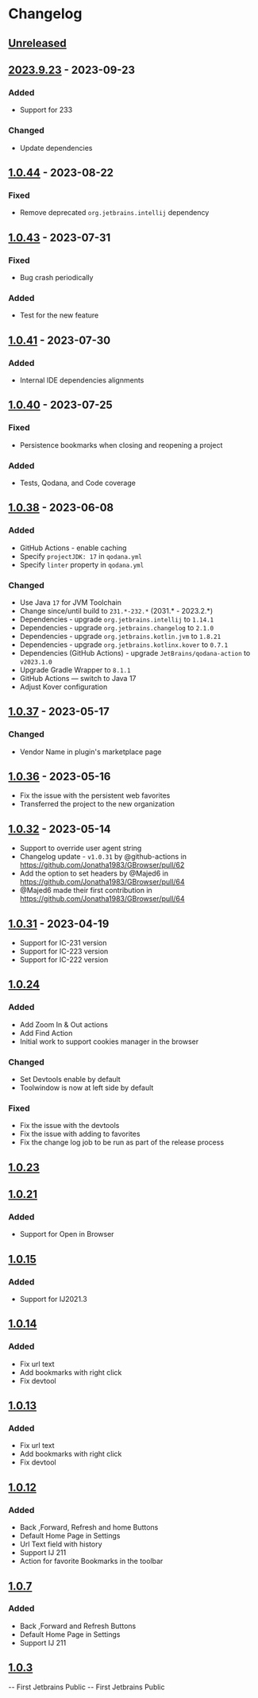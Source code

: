 # Changelog

## [Unreleased]

## [2023.9.23] - 2023-09-23

### Added

- Support for 233

### Changed

- Update dependencies

## [1.0.44] - 2023-08-22

### Fixed

- Remove deprecated `org.jetbrains.intellij` dependency

## [1.0.43] - 2023-07-31

### Fixed

- Bug crash periodically

### Added

- Test for the new feature

## [1.0.41] - 2023-07-30

### Added

- Internal IDE dependencies alignments

## [1.0.40] - 2023-07-25

### Fixed

- Persistence bookmarks when closing and reopening a project

### Added

- Tests, Qodana, and Code coverage

## [1.0.38] - 2023-06-08

### Added

- GitHub Actions - enable caching
- Specify `projectJDK: 17` in `qodana.yml`
- Specify `linter` property in `qodana.yml`

### Changed

- Use Java `17` for JVM Toolchain
- Change since/until build to `231.*-232.*` (2031.* - 2023.2.*)
- Dependencies - upgrade `org.jetbrains.intellij` to `1.14.1`
- Dependencies - upgrade `org.jetbrains.changelog` to `2.1.0`
- Dependencies - upgrade `org.jetbrains.kotlin.jvm` to `1.8.21`
- Dependencies - upgrade `org.jetbrains.kotlinx.kover` to `0.7.1`
- Dependencies (GitHub Actions) - upgrade `JetBrains/qodana-action` to `v2023.1.0`
- Upgrade Gradle Wrapper to `8.1.1`
- GitHub Actions — switch to Java 17
- Adjust Kover configuration

## [1.0.37] - 2023-05-17

### Changed

- Vendor Name in plugin's marketplace page

## [1.0.36] - 2023-05-16

- Fix the issue with the persistent web favorites
- Transferred the project to the new organization

## [1.0.32] - 2023-05-14

- Support to override user agent string
- Changelog update - `v1.0.31` by @github-actions in https://github.com/Jonatha1983/GBrowser/pull/62
- Add the option to set headers by @Majed6 in https://github.com/Jonatha1983/GBrowser/pull/64
- @Majed6 made their first contribution in https://github.com/Jonatha1983/GBrowser/pull/64

## [1.0.31] - 2023-04-19

- Support for IC-231 version
- Support for IC-223 version
- Support for IC-222 version

## [1.0.24]

### Added

- Add Zoom In & Out actions
- Add Find Action
- Initial work to support cookies manager in the browser

### Changed

- Set Devtools enable by default
- Toolwindow is now at left side by default

### Fixed

- Fix the issue with the devtools
- Fix the issue with adding to favorites
- Fix the change log job to be run as part of the release process

## [1.0.23]

## [1.0.21]

### Added

- Support for Open in Browser

## [1.0.15]

### Added

- Support for IJ2021.3

## [1.0.14]

### Added

- Fix url text
- Add bookmarks with right click
- Fix devtool

## [1.0.13]

### Added

- Fix url text
- Add bookmarks with right click
- Fix devtool

## [1.0.12]

### Added

- Back ,Forward, Refresh and home Buttons
- Default Home Page in Settings
- Url Text field with history
- Support IJ 211
- Action for favorite Bookmarks in the toolbar

## [1.0.7]

### Added

- Back ,Forward and Refresh Buttons
- Default Home Page in Settings
- Support IJ 211

## [1.0.3]

-- First Jetbrains Public
-- First Jetbrains Public

[Unreleased]: https://github.com/edgafner/GBrowser/compare/v2023.9.23...HEAD
[2023.9.23]: https://github.com/edgafner/GBrowser/compare/v1.0.44...v2023.9.23
[1.0.44]: https://github.com/edgafner/GBrowser/compare/v1.0.43...v1.0.44
[1.0.43]: https://github.com/edgafner/GBrowser/compare/v1.0.41...v1.0.43
[1.0.41]: https://github.com/edgafner/GBrowser/compare/v1.0.40...v1.0.41
[1.0.40]: https://github.com/edgafner/GBrowser/compare/v1.0.38...v1.0.40
[1.0.38]: https://github.com/edgafner/GBrowser/compare/v1.0.37...v1.0.38
[1.0.37]: https://github.com/edgafner/GBrowser/compare/v1.0.36...v1.0.37
[1.0.36]: https://github.com/edgafner/GBrowser/compare/v1.0.32...v1.0.36
[1.0.32]: https://github.com/Jonatha1983/GBrowser/compare/v1.0.31...v1.0.32
[1.0.31]: https://github.com/Jonatha1983/GBrowser/compare/v1.0.24...v1.0.31
[1.0.24]: https://github.com/Jonatha1983/GBrowser/compare/v1.0.23...v1.0.24
[1.0.23]: https://github.com/Jonatha1983/GBrowser/compare/v1.0.21...v1.0.23
[1.0.21]: https://github.com/Jonatha1983/GBrowser/compare/v1.0.15...v1.0.21
[1.0.15]: https://github.com/Jonatha1983/GBrowser/compare/v1.0.14...v1.0.15
[1.0.14]: https://github.com/Jonatha1983/GBrowser/compare/v1.0.13...v1.0.14
[1.0.13]: https://github.com/Jonatha1983/GBrowser/compare/v1.0.12...v1.0.13
[1.0.12]: https://github.com/Jonatha1983/GBrowser/compare/v1.0.7...v1.0.12
[1.0.7]: https://github.com/Jonatha1983/GBrowser/compare/v1.0.3...v1.0.7
[1.0.3]: https://github.com/Jonatha1983/GBrowser/commits/v1.0.3
